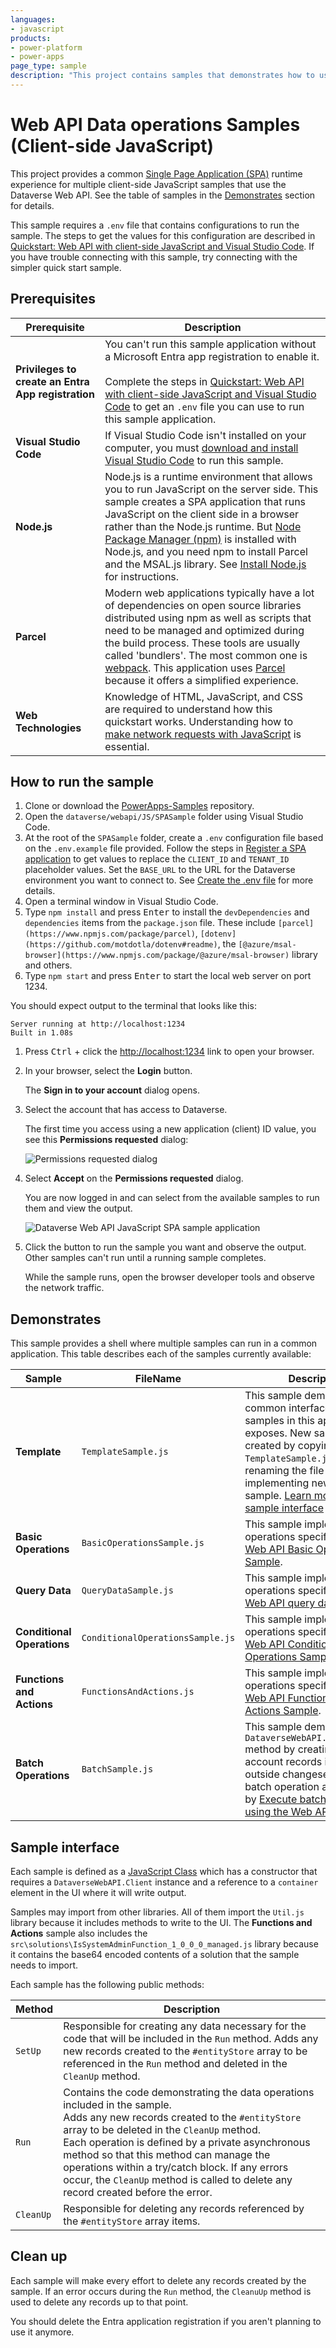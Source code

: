 ```yaml
---
languages:
- javascript
products:
- power-platform
- power-apps
page_type: sample
description: "This project contains samples that demonstrates how to use client-side JavaScript to perform data operation with the Dataverse Web API"
---
```

# Web API Data operations Samples (Client-side JavaScript)

This project provides a common [Single Page Application (SPA)](https://developer.mozilla.org/docs/Glossary/SPA) runtime experience for multiple client-side JavaScript samples that use the Dataverse Web API. See the table of samples in the [Demonstrates](#demonstrates) section for details.

This sample requires a `.env` file that contains configurations to run the sample. The steps to get the values for this configuration are described in  [Quickstart: Web API with client-side JavaScript and Visual Studio Code](https://learn.microsoft.com/power-apps/developer/data-platform/webapi/quick-start-js-spa). If you have trouble connecting with this sample, try connecting with the simpler quick start sample.


## Prerequisites

| Prerequisite | Description |
|--------------|-------------|
| **Privileges to create an Entra App registration** | You can't run this sample application without a Microsoft Entra app registration to enable it.<br /><br /> Complete the steps in [Quickstart: Web API with client-side JavaScript and Visual Studio Code](https://learn.microsoft.com/power-apps/developer/data-platform/webapi/quick-start-js-spa) to get an `.env` file you can use to run this sample application.|
| **Visual Studio Code** | If Visual Studio Code isn't installed on your computer, you must [download and install Visual Studio Code](https://code.visualstudio.com/download) to run this sample. |
| **Node.js** | Node.js is a runtime environment that allows you to run JavaScript on the server side. This sample creates a SPA application that runs JavaScript on the client side in a browser rather than the Node.js runtime. But [Node Package Manager (npm)](https://www.npmjs.com/) is installed with Node.js, and you need npm to install Parcel and the MSAL.js library. See [Install Node.js](https://learn.microsoft.com/power-apps/developer/data-platform/webapi/quick-start-js-spa#install-nodejs) for instructions.|
| **Parcel** | Modern web applications typically have a lot of dependencies on open source libraries distributed using npm as well as scripts that need to be managed and optimized during the build process. These tools are usually called 'bundlers'. The most common one is [webpack](https://webpack.js.org/). This application uses [Parcel](https://parceljs.org/) because it offers a simplified experience.|
| **Web Technologies** | Knowledge of HTML, JavaScript, and CSS are required to understand how this quickstart works. Understanding how to [make network requests with JavaScript](https://developer.mozilla.org/docs/Learn_web_development/Core/Scripting/Network_requests) is essential. |


## How to run the sample

1. Clone or download the [PowerApps-Samples](https://github.com/microsoft/PowerApps-Samples) repository.
1. Open the `dataverse/webapi/JS/SPASample` folder using Visual Studio Code.
1. At the root of the `SPASample` folder, create a `.env` configuration file based on the `.env.example` file provided. Follow the steps in [Register a SPA application](https://learn.microsoft.com/power-apps/developer/data-platform/webapi/quick-start-js-spa#register-a-spa-application) to get values to replace the `CLIENT_ID` and `TENANT_ID` placeholder values. Set the `BASE_URL` to the URL for the Dataverse environment you want to connect to. See [Create the .env file](https://learn.microsoft.com/power-apps/developer/data-platform/webapi/quick-start-js-spa#create-the-env-file) for more details.
1. Open a terminal window in Visual Studio Code.
1. Type `npm install` and press <kbd>Enter</kbd> to install the `devDependencies` and `dependencies` items from the `package.json` file. These include `[parcel](https://www.npmjs.com/package/parcel)`, `[dotenv](https://github.com/motdotla/dotenv#readme)`, the `[@azure/msal-browser](https://www.npmjs.com/package/@azure/msal-browser)` library and others.
1. Type `npm start` and press <kbd>Enter</kbd> to start the local web server on port 1234.

 You should expect output to the terminal that looks like this:

   ```
   Server running at http://localhost:1234
   Built in 1.08s
   ```

1. Press <kbd>Ctrl</kbd> + click the [http://localhost:1234](http://localhost:1234) link to open your browser.
1. In your browser, select the **Login** button.

   The **Sign in to your account** dialog opens.

1. Select the account that has access to Dataverse.

   The first time you access using a new application (client) ID value, you see this **Permissions requested** dialog:

   ![Permissions requested dialog](https://learn.microsoft.com/power-apps/developer/data-platform/webapi/media/dataverse-web-api-quickstart-spa-permissions-requested.png)

1. Select **Accept** on the **Permissions requested** dialog.

   You are now logged in and can select from the available samples to run them and view the output. 

   ![Dataverse Web API JavaScript SPA sample application](https://learn.microsoft.com/power-apps/developer/data-platform/media/dataverse-web-api-javascript-spa-sample-app.png)

1. Click the button to run the sample you want and observe the output. Other samples can't run until a running sample completes.

   While the sample runs, open the browser developer tools and observe the network traffic.


## Demonstrates

This sample provides a shell where multiple samples can run in a common application. This table describes each of the samples currently available:

|Sample|FileName|Description|
|---|---|---|
|**Template**|`TemplateSample.js`|This sample demonstrates the common interface that samples in this application exposes. New samples can be created by copying the `TemplateSample.js` file, renaming the file and implementing new logic in the sample. [Learn more about the sample interface](#sample-interface)|
|**Basic Operations**|`BasicOperationsSample.js`|This sample implements the operations specified by the [Web API Basic Operations Sample](https://learn.microsoft.com/power-apps/developer/data-platform/webapi/web-api-basic-operations-sample).|
|**Query Data**|`QueryDataSample.js`|This sample implements the operations specified by the [Web API query data sample](https://learn.microsoft.com/power-apps/developer/data-platform/webapi/web-api-query-data-sample).|
|**Conditional Operations**|`ConditionalOperationsSample.js`|This sample implements the operations specified by the [Web API Conditional Operations Sample](https://learn.microsoft.com/power-apps/developer/data-platform/webapi/web-api-conditional-operations-sample).|
|**Functions and Actions**|`FunctionsAndActions.js`|This sample implements the operations specified by the [Web API Functions and Actions Sample](https://learn.microsoft.com/power-apps/developer/data-platform/webapi/web-api-functions-actions-sample).|
|**Batch Operations**|`BatchSample.js`|This sample demonstrates the `DataverseWebAPI.Client.Batch` method by creating several account records in and outside changeset included batch operation as described by [Execute batch operations using the Web API](https://learn.microsoft.com/power-apps/developer/data-platform/webapi/execute-batch-operations-using-web-api) |


## Sample interface

Each sample is defined as a [JavaScript Class](https://developer.mozilla.org/docs/Web/JavaScript/Reference/Classes) which has a constructor that requires a `DataverseWebAPI.Client` instance and a reference to a `container` element in the UI where it will write output. 

Samples may import from other libraries. All of them import the `Util.js` library because it includes methods to write to the UI. The **Functions and Actions** sample also includes the `src\solutions\IsSystemAdminFunction_1_0_0_0_managed.js` library because it contains the base64 encoded contents of a solution that the sample needs to import.

Each sample has the following public methods:

|Method|Description|
|---|---|
|`SetUp`|Responsible for creating any data necessary for the code that will be included in the `Run` method. Adds any new records created to the `#entityStore` array to be referenced in the `Run` method and deleted in the `CleanUp` method.|
|`Run`|Contains the code demonstrating the data operations included in the sample.<br />Adds any new records created to the `#entityStore` array to be deleted in the `CleanUp` method.<br />Each operation is defined by a private asynchronous method so that this method can manage the operations within a try/catch block. If any errors occur, the `CleanUp` method is called to delete any record created before the error.|
|`CleanUp`|Responsible for deleting any records referenced by the `#entityStore` array items.|

## Clean up

Each sample will make every effort to delete any records created by the sample. If an error occurs during the `Run` method, the `CleanuUp` method is used to delete any records up to that point.

You should delete the Entra application registration if you aren't planning to use it anymore.
